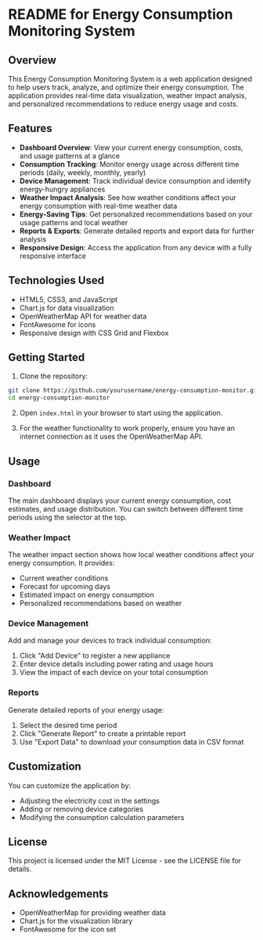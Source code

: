 # README for Energy Consumption Monitoring System

## Overview

This Energy Consumption Monitoring System is a web application designed to help users track, analyze, and optimize their energy consumption. The application provides real-time data visualization, weather impact analysis, and personalized recommendations to reduce energy usage and costs.

## Features

- **Dashboard Overview**: View your current energy consumption, costs, and usage patterns at a glance
- **Consumption Tracking**: Monitor energy usage across different time periods (daily, weekly, monthly, yearly)
- **Device Management**: Track individual device consumption and identify energy-hungry appliances
- **Weather Impact Analysis**: See how weather conditions affect your energy consumption with real-time weather data
- **Energy-Saving Tips**: Get personalized recommendations based on your usage patterns and local weather
- **Reports & Exports**: Generate detailed reports and export data for further analysis
- **Responsive Design**: Access the application from any device with a fully responsive interface

## Technologies Used

- HTML5, CSS3, and JavaScript
- Chart.js for data visualization
- OpenWeatherMap API for weather data
- FontAwesome for icons
- Responsive design with CSS Grid and Flexbox

## Getting Started

1. Clone the repository:
```bash
git clone https://github.com/yourusername/energy-consumption-monitor.git
cd energy-consumption-monitor
```

2. Open `index.html` in your browser to start using the application.

3. For the weather functionality to work properly, ensure you have an internet connection as it uses the OpenWeatherMap API.

## Usage

### Dashboard

The main dashboard displays your current energy consumption, cost estimates, and usage distribution. You can switch between different time periods using the selector at the top.

### Weather Impact

The weather impact section shows how local weather conditions affect your energy consumption. It provides:
- Current weather conditions
- Forecast for upcoming days
- Estimated impact on energy consumption
- Personalized recommendations based on weather

### Device Management

Add and manage your devices to track individual consumption:
1. Click "Add Device" to register a new appliance
2. Enter device details including power rating and usage hours
3. View the impact of each device on your total consumption

### Reports

Generate detailed reports of your energy usage:
1. Select the desired time period
2. Click "Generate Report" to create a printable report
3. Use "Export Data" to download your consumption data in CSV format

## Customization

You can customize the application by:
- Adjusting the electricity cost in the settings
- Adding or removing device categories
- Modifying the consumption calculation parameters

## License

This project is licensed under the MIT License - see the LICENSE file for details.

## Acknowledgements

- OpenWeatherMap for providing weather data
- Chart.js for the visualization library
- FontAwesome for the icon set

